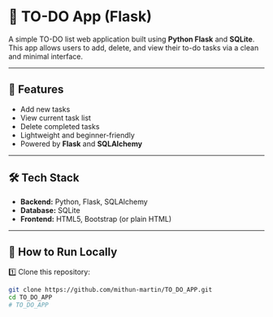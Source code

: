 # 📝 TO-DO App (Flask)

A simple TO-DO list web application built using **Python Flask** and **SQLite**.  
This app allows users to add, delete, and view their to-do tasks via a clean and minimal interface.

---

## 📌 Features

- Add new tasks  
- View current task list  
- Delete completed tasks  
- Lightweight and beginner-friendly  
- Powered by **Flask** and **SQLAlchemy**

---

## 🛠️ Tech Stack

- **Backend:** Python, Flask, SQLAlchemy  
- **Database:** SQLite  
- **Frontend:** HTML5, Bootstrap (or plain HTML)

---

## 🚀 How to Run Locally

1️⃣ Clone this repository:
```bash
git clone https://github.com/mithun-martin/TO_DO_APP.git
cd TO_DO_APP
# TO_DO_APP
